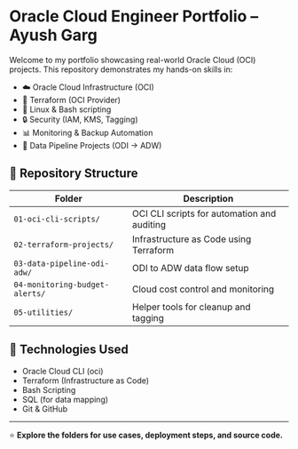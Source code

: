 # Oracle Cloud Engineer Portfolio – Ayush Garg

Welcome to my portfolio showcasing real-world Oracle Cloud (OCI) projects. This repository demonstrates my hands-on skills in:

- ☁️ Oracle Cloud Infrastructure (OCI)
- 📜 Terraform (OCI Provider)
- 🐧 Linux & Bash scripting
- 🔒 Security (IAM, KMS, Tagging)
- 📊 Monitoring & Backup Automation
- 🧪 Data Pipeline Projects (ODI → ADW)

## 📁 Repository Structure

| Folder | Description |
|--------|-------------|
| `01-oci-cli-scripts/` | OCI CLI scripts for automation and auditing |
| `02-terraform-projects/` | Infrastructure as Code using Terraform |
| `03-data-pipeline-odi-adw/` | ODI to ADW data flow setup |
| `04-monitoring-budget-alerts/` | Cloud cost control and monitoring |
| `05-utilities/` | Helper tools for cleanup and tagging |

## 🧰 Technologies Used
- Oracle Cloud CLI (oci)
- Terraform (Infrastructure as Code)
- Bash Scripting
- SQL (for data mapping)
- Git & GitHub

---

⭐ **Explore the folders for use cases, deployment steps, and source code.**

